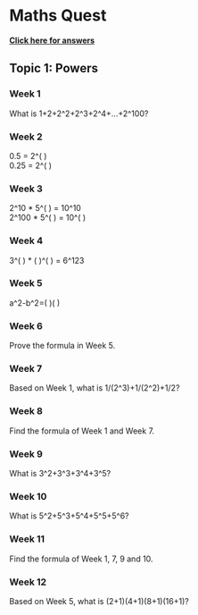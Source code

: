# Maths Quest  
**[Click here for answers](https://github.com/urbanetrex/qt/blob/main/maths/quest_ans.md)**

## Topic 1: Powers

### Week 1
What is 1+2+2^2+2^3+2^4+...+2^100?

### Week 2
0.5 = 2^( )  
0.25 = 2^( )

### Week 3
2^10 * 5^( ) = 10^10  
2^100 * 5^( ) = 10^( )

### Week 4
3^( ) * ( )^( ) = 6^123

### Week 5
a^2-b^2=(   )(   )

### Week 6
Prove the formula in Week 5.

### Week 7
Based on Week 1, what is 1/(2^3)+1/(2^2)+1/2?

### Week 8
Find the formula of Week 1 and Week 7.

### Week 9
What is 3^2+3^3+3^4+3^5?

### Week 10
What is 5^2+5^3+5^4+5^5+5^6?

### Week 11
Find the formula of Week 1, 7, 9 and 10.

### Week 12
Based on Week 5, what is (2+1)(4+1)(8+1)(16+1)?
